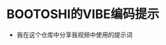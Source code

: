 <!--
 * @Author: yumiao 3892438971@qq.com
 * @Date: 2025-08-27 18:27:05
 * @LastEditors: yumiao 3892438971@qq.com
 * @FilePath: /vibe-coding-prompts/README_中文.md
 * @Description: 
 * 
-->
# BOOTOSHI的VIBE编码提示

- 我在这个仓库中分享我视频中使用的提示词